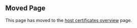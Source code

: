 Moved Page
----------

This page has moved to the [host certificates overview](host-certs/overview.md) page.
